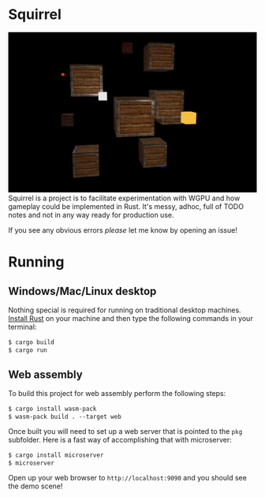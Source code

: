 # Squirrel
![](./demo_screenshot.jpg)
Squirrel is a project is to facilitate experimentation with WGPU and how gameplay
could be implemented in Rust. It's messy, adhoc, full of TODO notes and not in any way
ready for production use.

If you see any obvious errors _please_ let me know by opening an issue!

# Running
## Windows/Mac/Linux desktop
Nothing special is required for running on traditional desktop machines. [Install
Rust](https://www.rust-lang.org/tools/install) on your machine and then type the
following commands in your terminal:

```
$ cargo build
$ cargo run
```

## Web assembly
To build this project for web assembly perform the following steps:
```
$ cargo install wasm-pack
$ wasm-pack build . --target web
```

Once built you will need to set up a web server that is pointed to the `pkg`
subfolder. Here is a fast way of accomplishing that with microserver:

```
$ cargo install microserver 
$ microserver
```

Open up your web browser to `http://localhost:9090` and you should see the
demo scene!